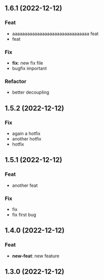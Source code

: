 ## 1.6.1 (2022-12-12)

### Feat

- aaaaaaaaaaaaaaaaaaaaaaaaaaaaaaa feat
- feat

### Fix

- **fix**: new fix file
- bugfix important

### Refactor

- better decoupling

## 1.5.2 (2022-12-12)

### Fix

- again a hotfix
- another hotfix
- hotfix

## 1.5.1 (2022-12-12)

### Feat

- another feat

### Fix

- fix
- fix first bug

## 1.4.0 (2022-12-12)

### Feat

- **new-feat**: new feature

## 1.3.0 (2022-12-12)
